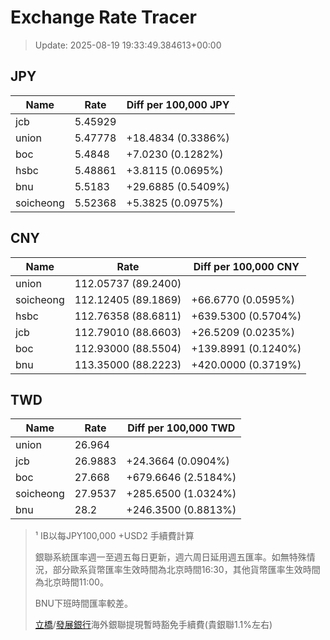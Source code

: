 # Exchange Rate Tracer

> Update: 2025-08-19 19:33:49.384613+00:00

## JPY

| Name      |    Rate | Diff per 100,000 JPY   |
|-----------|---------|------------------------|
| jcb       | 5.45929 |                        |
| union     | 5.47778 | +18.4834 (0.3386%)     |
| boc       | 5.4848  | +7.0230 (0.1282%)      |
| hsbc      | 5.48861 | +3.8115 (0.0695%)      |
| bnu       | 5.5183  | +29.6885 (0.5409%)     |
| soicheong | 5.52368 | +5.3825 (0.0975%)      |

## CNY

| Name      | Rate                | Diff per 100,000 CNY   |
|-----------|---------------------|------------------------|
| union     | 112.05737	(89.2400) |                        |
| soicheong | 112.12405	(89.1869) | +66.6770 (0.0595%)     |
| hsbc      | 112.76358	(88.6811) | +639.5300 (0.5704%)    |
| jcb       | 112.79010	(88.6603) | +26.5209 (0.0235%)     |
| boc       | 112.93000	(88.5504) | +139.8991 (0.1240%)    |
| bnu       | 113.35000	(88.2223) | +420.0000 (0.3719%)    |

## TWD

| Name      |    Rate | Diff per 100,000 TWD   |
|-----------|---------|------------------------|
| union     | 26.964  |                        |
| jcb       | 26.9883 | +24.3664 (0.0904%)     |
| boc       | 27.668  | +679.6646 (2.5184%)    |
| soicheong | 27.9537 | +285.6500 (1.0324%)    |
| bnu       | 28.2    | +246.3500 (0.8813%)    |


> ¹ IB以每JPY100,000 +USD2 手續費計算
>
> 銀聯系統匯率週一至週五每日更新，週六周日延用週五匯率。如無特殊情況，部分歐系貨幣匯率生效時間為北京時間16:30，其他貨幣匯率生效時間為北京時間11:00。
>
> BNU下班時間匯率較差。
>
> [立橋](https://www.wlbank.com.mo/uploads/ueditor/file/20181211/1544536513900230.pdf)/[發展銀行](https://www.mdb.com.mo/Service_Charges_20230728.pdf)海外銀聯提現暫時豁免手續費(貴銀聯1.1%左右)

